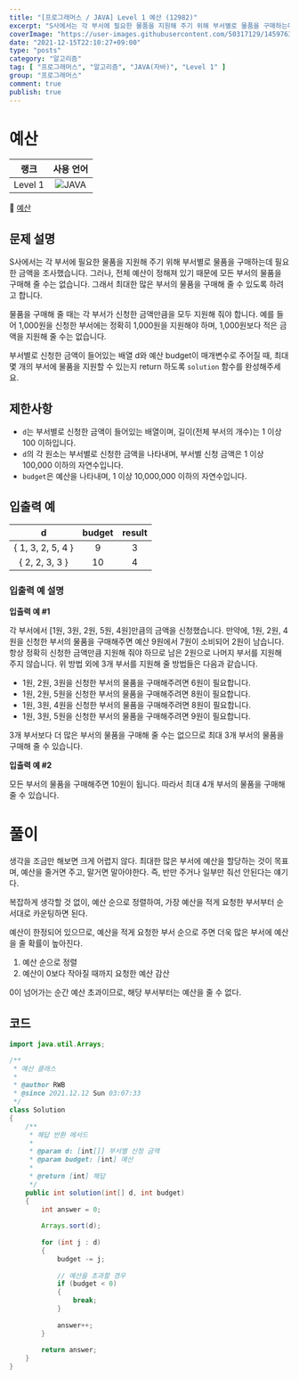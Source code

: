 ```yaml
---
title: "[프로그래머스 / JAVA] Level 1 예산 (12982)"
excerpt: "S사에서는 각 부서에 필요한 물품을 지원해 주기 위해 부서별로 물품을 구매하는데 필요한 금액을 조사했습니다. 그러나, 전체 예산이 정해져 있기 때문에 모든 부서의 물품을 구매해 줄 수는 없습니다. 그래서 최대한 많은 부서의 물품을 구매해 줄 수 있도록 하려고 합니다. 물품을 구매해 줄 때는 각 부서가 신청한 금액만큼을 모두 지원해 줘야 합니다. 예를 들어 1,000원을 신청한 부서에는 정확히 1,000원을 지원해야 하며, 1,000원보다 적은 금액을 지원해 줄 수는 없습니다. 부서별로 신청한 금액이 들어있는 배열 d와 예산 budget이 매개변수로 주어질 때, 최대 몇 개의 부서에 물품을 지원할 수 있는지 return 하도록 solution 함수를 완성해주세요."
coverImage: "https://user-images.githubusercontent.com/50317129/145976356-6b5d1430-31c0-4c34-829e-6be8f747ab19.png"
date: "2021-12-15T22:10:27+09:00"
type: "posts"
category: "알고리즘"
tag: [ "프로그래머스", "알고리즘", "JAVA(자바)", "Level 1" ]
group: "프로그래머스"
comment: true
publish: true
---
```


# 예산

|  랭크   |                                                      사용 언어                                                      |
| :-----: | :-----------------------------------------------------------------------------------------------------------------: |
| Level 1 | ![JAVA](https://shields.io/badge/java-JDK%2011-lightgray?logo=java&style=plastic&logoColor=white&labelColor=orange) |

🔗 [예산](https://programmers.co.kr/learn/courses/30/lessons/12982)





## 문제 설명

S사에서는 각 부서에 필요한 물품을 지원해 주기 위해 부서별로 물품을 구매하는데 필요한 금액을 조사했습니다. 그러나, 전체 예산이 정해져 있기 때문에 모든 부서의 물품을 구매해 줄 수는 없습니다. 그래서 최대한 많은 부서의 물품을 구매해 줄 수 있도록 하려고 합니다.

물품을 구매해 줄 때는 각 부서가 신청한 금액만큼을 모두 지원해 줘야 합니다. 예를 들어 1,000원을 신청한 부서에는 정확히 1,000원을 지원해야 하며, 1,000원보다 적은 금액을 지원해 줄 수는 없습니다.

부서별로 신청한 금액이 들어있는 배열 d와 예산 budget이 매개변수로 주어질 때, 최대 몇 개의 부서에 물품을 지원할 수 있는지 return 하도록 `solution` 함수를 완성해주세요.





## 제한사항

* `d`는 부서별로 신청한 금액이 들어있는 배열이며, 길이(전체 부서의 개수)는 1 이상 100 이하입니다.
* `d`의 각 원소는 부서별로 신청한 금액을 나타내며, 부서별 신청 금액은 1 이상 100,000 이하의 자연수입니다.
* `budget`은 예산을 나타내며, 1 이상 10,000,000 이하의 자연수입니다.





## 입출력 예

|         d         | budget | result |
| :---------------: | :----: | :----: |
| { 1, 3, 2, 5, 4 } |   9    |   3    |
|  { 2, 2, 3, 3 }   |   10   |   4    |



### 입출력 예 설명

**입출력 예 #1**

각 부서에서 [1원, 3원, 2원, 5원, 4원]만큼의 금액을 신청했습니다. 만약에, 1원, 2원, 4원을 신청한 부서의 물품을 구매해주면 예산 9원에서 7원이 소비되어 2원이 남습니다. 항상 정확히 신청한 금액만큼 지원해 줘야 하므로 남은 2원으로 나머지 부서를 지원해 주지 않습니다. 위 방법 외에 3개 부서를 지원해 줄 방법들은 다음과 같습니다.

* 1원, 2원, 3원을 신청한 부서의 물품을 구매해주려면 6원이 필요합니다.
* 1원, 2원, 5원을 신청한 부서의 물품을 구매해주려면 8원이 필요합니다.
* 1원, 3원, 4원을 신청한 부서의 물품을 구매해주려면 8원이 필요합니다.
* 1원, 3원, 5원을 신청한 부서의 물품을 구매해주려면 9원이 필요합니다.

3개 부서보다 더 많은 부서의 물품을 구매해 줄 수는 없으므로 최대 3개 부서의 물품을 구매해 줄 수 있습니다.

**입출력 예 #2**

모든 부서의 물품을 구매해주면 10원이 됩니다. 따라서 최대 4개 부서의 물품을 구매해 줄 수 있습니다.










# 풀이

생각을 조금만 해보면 크게 어렵지 않다. 최대한 많은 부서에 예산을 할당하는 것이 목표며, 예산을 줄거면 주고, 말거면 말아야한다. 즉, 반만 주거나 일부만 줘선 안된다는 얘기다.

복잡하게 생각할 것 없이, 예산 순으로 정렬하여, 가장 예산을 적게 요청한 부서부터 순서대로 카운팅하면 된다.

예산이 한정되어 있으므로, 예산을 적게 요청한 부서 순으로 주면 더욱 많은 부서에 예산을 줄 확률이 높아진다.

1. 예산 순으로 정렬
2. 예산이 0보다 작아질 때까지 요청한 예산 감산

0이 넘어가는 순간 예산 초과이므로, 해당 부서부터는 예산을 줄 수 없다.





## 코드

``` java
import java.util.Arrays;

/**
 * 예산 클래스
 *
 * @author RWB
 * @since 2021.12.12 Sun 03:07:33
 */
class Solution
{
	/**
	 * 해답 반환 메서드
	 *
	 * @param d: [int[]] 부서별 신청 금액
	 * @param budget: [int] 예산
	 *
	 * @return [int] 해답
	 */
	public int solution(int[] d, int budget)
	{
		int answer = 0;
		
		Arrays.sort(d);
		
		for (int j : d)
		{
			budget -= j;
			
			// 예산을 초과할 경우
			if (budget < 0)
			{
				break;
			}
			
			answer++;
		}
		
		return answer;
	}
}
```
